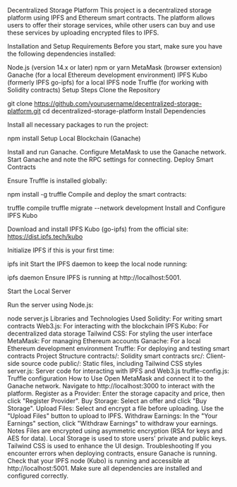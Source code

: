 Decentralized Storage Platform
This project is a decentralized storage platform using IPFS and Ethereum smart contracts. The platform allows users to offer their storage services, while other users can buy and use these services by uploading encrypted files to IPFS.

Installation and Setup
Requirements
Before you start, make sure you have the following dependencies installed:

Node.js (version 14.x or later)
npm or yarn
MetaMask (browser extension)
Ganache (for a local Ethereum development environment)
IPFS Kubo (formerly IPFS go-ipfs) for a local IPFS node
Truffle (for working with Solidity contracts)
Setup Steps
Clone the Repository

git clone https://github.com/yourusername/decentralized-storage-platform.git
cd decentralized-storage-platform
Install Dependencies

Install all necessary packages to run the project:

npm install
Setup Local Blockchain (Ganache)

Install and run Ganache.
Configure MetaMask to use the Ganache network.
Start Ganache and note the RPC settings for connecting.
Deploy Smart Contracts

Ensure Truffle is installed globally:

npm install -g truffle
Compile and deploy the smart contracts:

truffle compile
truffle migrate --network development
Install and Configure IPFS Kubo

Download and install IPFS Kubo (go-ipfs) from the official site: https://dist.ipfs.tech/kubo

Initialize IPFS if this is your first time:

ipfs init
Start the IPFS daemon to keep the local node running:

ipfs daemon
Ensure IPFS is running at http://localhost:5001.

Start the Local Server

Run the server using Node.js:

node server.js
Libraries and Technologies Used
Solidity: For writing smart contracts
Web3.js: For interacting with the blockchain
IPFS Kubo: For decentralized data storage
Tailwind CSS: For styling the user interface
MetaMask: For managing Ethereum accounts
Ganache: For a local Ethereum development environment
Truffle: For deploying and testing smart contracts
Project Structure
contracts/: Solidity smart contracts
src/: Client-side source code
public/: Static files, including Tailwind CSS styles
server.js: Server code for interacting with IPFS and Web3.js
truffle-config.js: Truffle configuration
How to Use
Open MetaMask and connect it to the Ganache network.
Navigate to http://localhost:3000 to interact with the platform.
Register as a Provider: Enter the storage capacity and price, then click "Register Provider".
Buy Storage: Select an offer and click "Buy Storage".
Upload Files: Select and encrypt a file before uploading. Use the "Upload Files" button to upload to IPFS.
Withdraw Earnings: In the "Your Earnings" section, click "Withdraw Earnings" to withdraw your earnings.
Notes
Files are encrypted using asymmetric encryption (RSA for keys and AES for data).
Local Storage is used to store users' private and public keys.
Tailwind CSS is used to enhance the UI design.
Troubleshooting
If you encounter errors when deploying contracts, ensure Ganache is running.
Check that your IPFS node (Kubo) is running and accessible at http://localhost:5001.
Make sure all dependencies are installed and configured correctly.